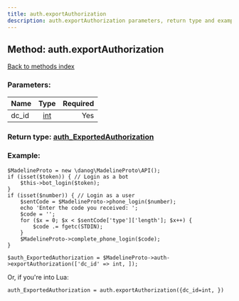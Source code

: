 ```yaml
---
title: auth.exportAuthorization
description: auth.exportAuthorization parameters, return type and example
---
```

## Method: auth.exportAuthorization  
[Back to methods index](index.md)


### Parameters:

| Name     |    Type       | Required |
|----------|:-------------:|---------:|
|dc\_id|[int](../types/int.md) | Yes|


### Return type: [auth\_ExportedAuthorization](../types/auth_ExportedAuthorization.md)

### Example:


```
$MadelineProto = new \danog\MadelineProto\API();
if (isset($token)) { // Login as a bot
    $this->bot_login($token);
}
if (isset($number)) { // Login as a user
    $sentCode = $MadelineProto->phone_login($number);
    echo 'Enter the code you received: ';
    $code = '';
    for ($x = 0; $x < $sentCode['type']['length']; $x++) {
        $code .= fgetc(STDIN);
    }
    $MadelineProto->complete_phone_login($code);
}

$auth_ExportedAuthorization = $MadelineProto->auth->exportAuthorization(['dc_id' => int, ]);
```

Or, if you're into Lua:

```
auth_ExportedAuthorization = auth.exportAuthorization({dc_id=int, })
```

